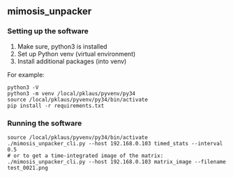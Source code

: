 ## mimosis\_unpacker

### Setting up the software

1. Make sure, python3 is installed
2. Set up Python venv (virtual environment)
3. Install additional packages (into venv)

For example:

    python3 -V
    python3 -m venv /local/pklaus/pyvenv/py34
    source /local/pklaus/pyvenv/py34/bin/activate
    pip install -r requirements.txt

### Running the software

    source /local/pklaus/pyvenv/py34/bin/activate
    ./mimosis_unpacker_cli.py --host 192.168.0.103 timed_stats --interval 0.5
    # or to get a time-integrated image of the matrix:
    ./mimosis_unpacker_cli.py --host 192.168.0.103 matrix_image --filename test_0021.png

